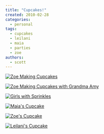 ```yaml
---
title: "Cupcakes!"
created: 2010-02-28
categories:
  - personal
tags:
  - cupcakes
  - leilani
  - maia
  - parties
  - zoe
authors:
  - scott
---
```


[![Zoe Making Cupcakes](/images/3981228994_4b3d478d80.jpg)](http://www.flickr.com/photos/spaceninja/3981228994/ "Zoe Making Cupcakes by spaceninja, on Flickr")

[![Zoe Making Cupcakes with Grandma Amy](/images/3980470623_db6fb0f318.jpg)](http://www.flickr.com/photos/spaceninja/3980470623/ "Zoe Making Cupcakes with Grandma Amy by spaceninja, on Flickr")

[![Girls with Sprinkles](/images/3981231650_48a60b8009.jpg)](http://www.flickr.com/photos/spaceninja/3981231650/ "Girls with Sprinkles by spaceninja, on Flickr")

[![Maia's Cupcake](/images/3980471927_e87e67634f.jpg)](http://www.flickr.com/photos/spaceninja/3980471927/ "Maia's Cupcake by spaceninja, on Flickr")

[![Zoe's Cupcake](/images/3980472947_9711cd97ec.jpg)](http://www.flickr.com/photos/spaceninja/3980472947/ "Zoe's Cupcake by spaceninja, on Flickr")

[![Leilani's Cupcake](/images/3980473635_112e3104e9.jpg)](http://www.flickr.com/photos/spaceninja/3980473635/ "Leilani's Cupcake by spaceninja, on Flickr")
